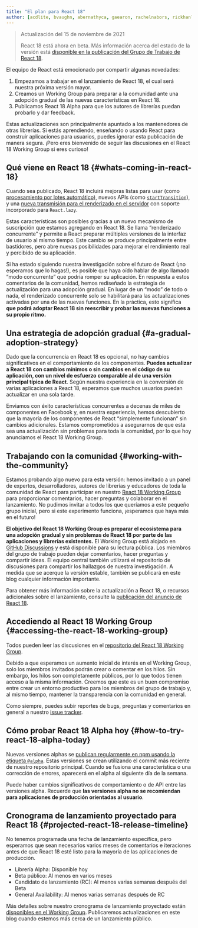 ```yaml
---
title: "El plan para React 18"
author: [acdlite, bvaughn, abernathyca, gaearon, rachelnabors, rickhanlonii, sebmarkbage, sethwebster]
---
```


> Actualización del 15 de noviembre de 2021
>
> React 18 está ahora en beta. Más información acerca del estado de la versión está [disponible en la publicación del Grupo de Trabajo de React 18](https://github.com/reactwg/react-18/discussions/112).

El equipo de React está emocionado por compartir algunas novedades:

1. Empezamos a trabajar en el lanzamiento de React 18, el cual será nuestra próxima versión mayor.
2. Creamos un Working Group para preparar a la comunidad ante una adopción gradual de las nuevas características en React 18.
3. Publicamos React 18 Alpha para que los autores de librerías puedan probarlo y dar feedback.

Estas actualizaciones son principalmente apuntado a los mantenedores de otras librerías. Si estás aprendiendo, enseñando o usando React para construir aplicaciones para usuarios, puedes ignorar esta publicación de manera segura. ¡Pero eres bienvenido de seguir las discusiones en el React 18 Working Group si eres curioso!

## Qué viene en React 18 {#whats-coming-in-react-18}

Cuando sea publicado, React 18 incluirá mejoras listas para usar (como [procesamiento por lotes automático](https://github.com/reactwg/react-18/discussions/21)), nuevos APIs (como [`startTransition`](https://github.com/reactwg/react-18/discussions/41)), y una [nueva transmisión para el renderizado en el servidor](https://github.com/reactwg/react-18/discussions/37) con soporte incorporado para `React.lazy`.

Estas características son posibles gracias a un nuevo mecanismo de suscripción que estamos agregando en React 18. Se llama “renderizado concurrente” y permite a React preparar múltiples versiones de la interfaz de usuario al mismo tiempo. Este cambio se produce principalmente entre bastidores, pero abre nuevas posibilidades para mejorar el rendimiento real y percibido de su aplicación.

Si ha estado siguiendo nuestra investigación sobre el futuro de React (¡no esperamos que lo hagas!), es posible que haya oído hablar de algo llamado “modo concurrente” que podría romper su aplicación. En respuesta a estos comentarios de la comunidad, hemos rediseñado la estrategia de actualización para una adopción gradual. En lugar de un “modo” de todo o nada, el renderizado concurrente solo se habilitará para las actualizaciones activadas por una de las nuevas funciones. En la práctica, esto significa **que podrá adoptar React 18 sin reescribir y probar las nuevas funciones a su propio ritmo.**

## Una estrategia de adopción gradual {#a-gradual-adoption-strategy}

Dado que la concurrencia en React 18 es opcional, no hay cambios significativos en el comportamiento de los componentes. **Puedes actualizar a React 18 con cambios mínimos o sin cambios en el código de su aplicación, con un nivel de esfuerzo comparable al de una versión principal típica de React**. Según nuestra experiencia en la conversión de varias aplicaciones a React 18, esperamos que muchos usuarios puedan actualizar en una sola tarde.

Enviamos con éxito características concurrentes a decenas de miles de componentes en Facebook y, en nuestra experiencia, hemos descubierto que la mayoría de los componentes de React “simplemente funcionan” sin cambios adicionales. Estamos comprometidos a asegurarnos de que esta sea una actualización sin problemas para toda la comunidad, por lo que hoy anunciamos el React 18 Working Group.

## Trabajando con la comunidad {#working-with-the-community}

Estamos probando algo nuevo para esta versión: hemos invitado a un panel de expertos, desarrolladores, autores de librerías y educadores de toda la comunidad de React para participar en nuestro [React 18 Working Group](https://github.com/reactwg/react-18) para proporcionar comentarios, hacer preguntas y colaborar en el lanzamiento. No pudimos invitar a todos los que queríamos a este pequeño grupo inicial, pero si este experimento funciona, ¡esperamos que haya más en el futuro!

**El objetivo del React 18 Working Group es preparar el ecosistema para una adopción gradual y sin problemas de React 18 por parte de las aplicaciones y librerías existentes.** El Working Group está alojado en [GitHub Discussions](https://github.com/reactwg/react-18/discussions) y está disponible para su lectura pública. Los miembros del grupo de trabajo pueden dejar comentarios, hacer preguntas y compartir ideas. El equipo central también utilizará el repositorio de discusiones para compartir los hallazgos de nuestra investigación. A medida que se acerque la versión estable, también se publicará en este blog cualquier información importante.

Para obtener más información sobre la actualización a React 18, o recursos adicionales sobre el lanzamiento, consulte la [publicación del anuncio de React 18](https://github.com/reactwg/react-18/discussions/4).

## Accediendo al React 18 Working Group {#accessing-the-react-18-working-group}

Todos pueden leer las discusiones en el [repositorio del React 18 Working Group](https://github.com/reactwg/react-18).

Debido a que esperamos un aumento inicial de interés en el Working Group, solo los miembros invitados podrán crear o comentar en los hilos. Sin embargo, los hilos son completamente públicos, por lo que todos tienen acceso a la misma información. Creemos que este es un buen compromiso entre crear un entorno productivo para los miembros del grupo de trabajo y, al mismo tiempo, mantener la transparencia con la comunidad en general.

Como siempre, puedes subir reportes de bugs, preguntas y comentarios en general a nuestro [issue tracker](https://github.com/facebook/react/issues).

## Cómo probar React 18 Alpha hoy {#how-to-try-react-18-alpha-today}

Nuevas versiones alphas se [publican regularmente en npm usando la etiqueta `@alpha`](https://github.com/reactwg/react-18/discussions/9). Estas versiones se crean utilizando el commit más reciente de nuestro repositorio principal. Cuando se fusiona una característica o una corrección de errores, aparecerá en el alpha al siguiente día de la semana.

Puede haber cambios significativos de comportamiento o de API entre las versiones alpha. Recuerde que **las versiones alpha no se recomiendan para aplicaciones de producción orientadas al usuario**.

## Cronograma de lanzamiento proyectado para React 18 {#projected-react-18-release-timeline}

No tenemos programada una fecha de lanzamiento específica, pero esperamos que sean necesarios varios meses de comentarios e iteraciones antes de que React 18 esté listo para la mayoría de las aplicaciones de producción.

* Librería Alpha: Disponible hoy
* Beta público: Al menos en varios meses
* Candidato de lanzamiento (RC): Al menos varias semanas después del Beta
* General Availability: Al menos varias semanas después de RC

Más detalles sobre nuestro cronograma de lanzamiento proyectado están [disponibles en el Working Group](https://github.com/reactwg/react-18/discussions/9). Publicaremos actualizaciones en este blog cuando estemos más cerca de un lanzamiento público.
